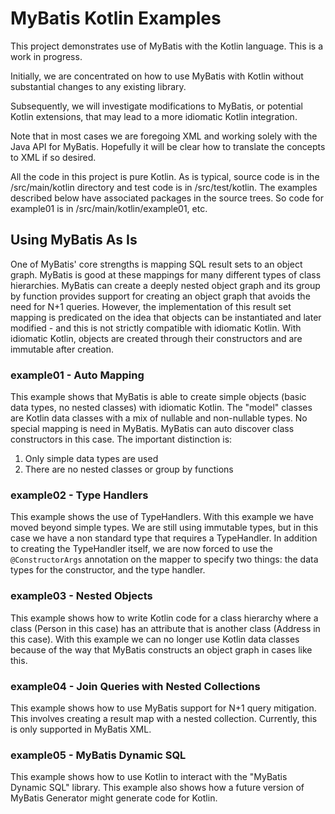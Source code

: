 # MyBatis Kotlin Examples

This project demonstrates use of MyBatis with the Kotlin language.  This is a work in progress.

Initially, we are concentrated on how to use MyBatis with Kotlin without substantial changes to any existing library.

Subsequently, we will investigate modifications to MyBatis, or potential Kotlin extensions, that may lead to a more
idiomatic Kotlin integration.

Note that in most cases we are foregoing XML and working solely with the Java API for MyBatis.  Hopefully it will be
clear how to translate the concepts to XML if so desired.

All the code in this project is pure Kotlin. As is typical, source code is in the /src/main/kotlin
directory and test code is in /src/test/kotlin.  The examples described below have associated packages
in the source trees.  So code for example01 is in /src/main/kotlin/example01, etc.  

## Using MyBatis As Is

One of MyBatis' core strengths is mapping SQL result sets to an object graph.  MyBatis is good at these mappings for
many different types of class hierarchies. MyBatis can create a deeply nested object graph and its group by function
provides support for creating an object graph that avoids the need for N+1 queries. However, the implementation of this
result set mapping is predicated on the idea that objects can be instantiated and later modified - and this is not
strictly compatible with idiomatic Kotlin. With idiomatic Kotlin, objects are created through their constructors and are
immutable after creation.

### example01 - Auto Mapping

This example shows that MyBatis is able to create simple objects (basic data types, no nested classes) with idiomatic
Kotlin. The "model" classes are Kotlin data classes with a mix of nullable and non-nullable types.  No special mapping
is need in MyBatis. MyBatis can auto discover class constructors in this case. The important distinction is:

1. Only simple data types are used
2. There are no nested classes or group by functions 

### example02 - Type Handlers

This example shows the use of TypeHandlers. With this example we have moved beyond simple types.
We are still using immutable types, but in this case we have a non standard type that requires a
TypeHandler. In addition to creating the TypeHandler itself, we are now forced to use the `@ConstructorArgs` annotation
on the mapper to specify two things: the data types for the constructor, and the type handler.

### example03 - Nested Objects

This example shows how to write Kotlin code for a class hierarchy where a class (Person in this case) has an
attribute that is another class (Address in this case).  With this example we can no longer use Kotlin
data classes because of the way that MyBatis constructs an object graph in cases like this. 

### example04 - Join Queries with Nested Collections

This example shows how to use MyBatis support for N+1 query mitigation.  This involves creating a
result map with a nested collection.  Currently, this is only supported in MyBatis XML. 

### example05 - MyBatis Dynamic SQL

This example shows how to use Kotlin to interact with the "MyBatis Dynamic SQL" library.
This example also shows how a future version of MyBatis Generator might generate code for Kotlin.
